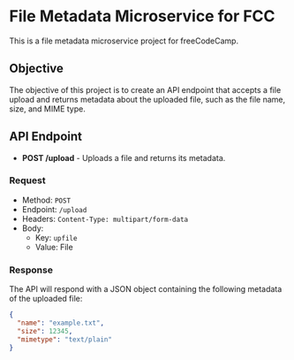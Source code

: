 # File Metadata Microservice for FCC

This is a file metadata microservice project for freeCodeCamp.

## Objective

The objective of this project is to create an API endpoint that accepts a file upload and returns metadata about the uploaded file, such as the file name, size, and MIME type.

## API Endpoint

- **POST /upload** - Uploads a file and returns its metadata.

### Request

- Method: `POST`
- Endpoint: `/upload`
- Headers: `Content-Type: multipart/form-data`
- Body:
  - Key: `upfile`
  - Value: File

### Response

The API will respond with a JSON object containing the following metadata of the uploaded file:

```json
{
  "name": "example.txt",
  "size": 12345,
  "mimetype": "text/plain"
}
